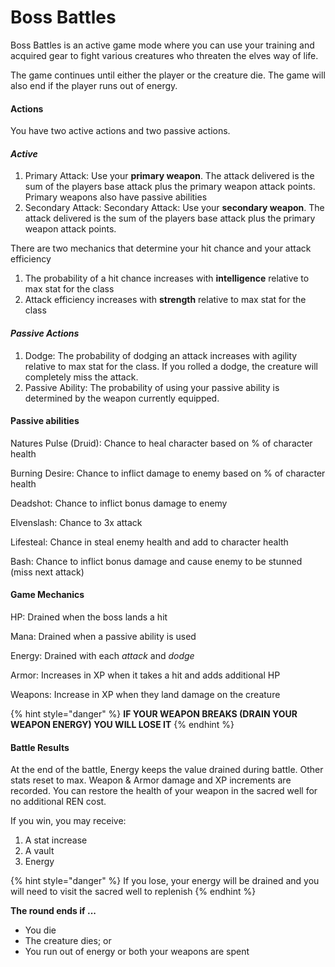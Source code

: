 # Boss Battles

Boss Battles is an active game mode where you can use your training and acquired gear to fight various creatures who threaten the elves way of life.

The game continues until either the player or the creature die. The game will also end if the player runs out of energy.

#### **Actions**

You have two active actions and two passive actions.

#### _**Active**_

1. Primary Attack: Use your **primary weapon**. The attack delivered is the sum of the players base attack plus the primary weapon attack points. Primary weapons also have passive abilities
2. Secondary Attack: Secondary Attack: Use your **secondary weapon**. The attack delivered is the sum of the players base attack plus the primary weapon attack points.

There are two mechanics that determine your hit chance and your attack efficiency

1. The probability of a hit chance increases with **intelligence** relative to max stat for the class
2. Attack efficiency increases with **strength** relative to max stat for the class

#### _**Passive Actions**_

1. Dodge: The probability of dodging an attack increases with agility relative to max stat for the class. If you rolled a dodge, the creature will completely miss the attack.
2. Passive Ability: The probability of using your passive ability is determined by the weapon currently equipped.

&#x20;

#### **Passive abilities**

Natures Pulse (Druid): Chance to heal character based on % of character health

Burning Desire: Chance to inflict damage to enemy based on % of character health

Deadshot: Chance to inflict bonus damage to enemy&#x20;

Elvenslash: Chance to 3x attack

Lifesteal: Chance in steal enemy health and add to character health

Bash: Chance to inflict bonus damage and cause enemy to be stunned (miss next attack)

&#x20;

#### **Game Mechanics**

HP: Drained when the boss lands a hit

Mana:  Drained when a passive ability is used

Energy:  Drained with each _attack_ and _dodge_

Armor: Increases in XP when it takes a hit and adds additional HP

Weapons: Increase in XP when they land damage on the creature

{% hint style="danger" %}
**IF YOUR WEAPON BREAKS (DRAIN YOUR WEAPON ENERGY) YOU WILL LOSE IT**
{% endhint %}

&#x20;

#### Battle Results

At the end of the battle, Energy keeps the value drained during battle. Other stats reset to max. Weapon & Armor damage and XP increments are recorded. You can restore the health of your weapon in the sacred well for no additional REN cost.

If you win, you may receive:

1. A stat increase
2. A vault
3. Energy

{% hint style="danger" %}
If you lose, your energy will be drained and you will need to visit the sacred well to replenish
{% endhint %}

**The round ends if ...**

* You die
* The creature dies; or
* You run out of energy or both your weapons are spent

